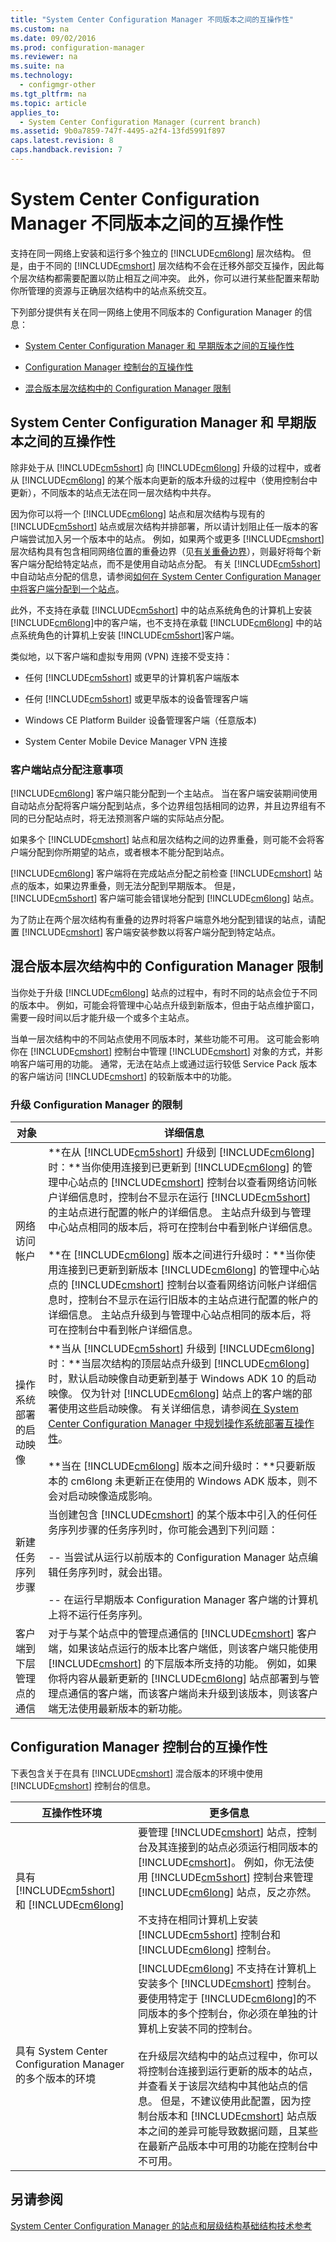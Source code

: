 ```yaml
---
title: "System Center Configuration Manager 不同版本之间的互操作性"
ms.custom: na
ms.date: 09/02/2016
ms.prod: configuration-manager
ms.reviewer: na
ms.suite: na
ms.technology: 
  - configmgr-other
ms.tgt_pltfrm: na
ms.topic: article
applies_to: 
  - System Center Configuration Manager (current branch)
ms.assetid: 9b0a7859-747f-4495-a2f4-13fd5991f897
caps.latest.revision: 8
caps.handback.revision: 7
---
```

# System Center Configuration Manager 不同版本之间的互操作性
支持在同一网络上安装和运行多个独立的 [!INCLUDE[cm6long](../LocTest/includes/cm6long_md.md)] 层次结构。 但是，由于不同的 [!INCLUDE[cmshort](../LocTest/includes/cmshort_md.md)] 层次结构不会在迁移外部交互操作，因此每个层次结构都需要配置以防止相互之间冲突。 此外，你可以进行某些配置来帮助你所管理的资源与正确层次结构中的站点系统交互。  
  
 下列部分提供有关在同一网络上使用不同版本的 Configuration Manager 的信息：  
  
-   [System Center Configuration Manager 和 早期版本之间的互操作性](#BKMK_SupConfigInterop)  
  
-   [Configuration Manager 控制台的互操作性](#BKMK_ConsoleInterop)  
  
-   [混合版本层次结构中的 Configuration Manager 限制](#bkmk_mixed)  
  
##  <a name="BKMK_SupConfigInterop"></a> System Center Configuration Manager 和 早期版本之间的互操作性  
 除非处于从 [!INCLUDE[cm5short](../LocTest/includes/cm5short_md.md)] 向 [!INCLUDE[cm6long](../LocTest/includes/cm6long_md.md)] 升级的过程中，或者从 [!INCLUDE[cm6long](../LocTest/includes/cm6long_md.md)] 的某个版本向更新的版本升级的过程中（使用控制台中更新），不同版本的站点无法在同一层次结构中共存。  
  
 因为你可以将一个 [!INCLUDE[cm6long](../LocTest/includes/cm6long_md.md)] 站点和层次结构与现有的 [!INCLUDE[cm5short](../LocTest/includes/cm5short_md.md)] 站点或层次结构并排部署，所以请计划阻止任一版本的客户端尝试加入另一个版本中的站点。 例如，如果两个或更多 [!INCLUDE[cmshort](../LocTest/includes/cmshort_md.md)] 层次结构具有包含相同网络位置的重叠边界（见[有关重叠边界](../LocTest/Define-site-boundaries-and-boundary-groups-for-System-Center-Configuration-Manager.md#BKMK_BoundaryOverlap)），则最好将每个新客户端分配给特定站点，而不是使用自动站点分配。 有关 [!INCLUDE[cm5short](../LocTest/includes/cm5short_md.md)] 中自动站点分配的信息，请参阅[如何在 System Center Configuration Manager 中将客户端分配到一个站点](../LocTest/How-to-assign-clients-to-a-site-in-System-Center-Configuration-Manager.md)。  
  
 此外，不支持在承载 [!INCLUDE[cm5short](../LocTest/includes/cm5short_md.md)] 中的站点系统角色的计算机上安装 [!INCLUDE[cm6long](../LocTest/includes/cm6long_md.md)]中的客户端，也不支持在承载 [!INCLUDE[cm6long](../LocTest/includes/cm6long_md.md)] 中的站点系统角色的计算机上安装 [!INCLUDE[cm5short](../LocTest/includes/cm5short_md.md)]客户端。  
  
 类似地，以下客户端和虚拟专用网 \(VPN\) 连接不受支持：  
  
-   任何 [!INCLUDE[cm5short](../LocTest/includes/cm5short_md.md)] 或更早的计算机客户端版本  
  
-   任何 [!INCLUDE[cm5short](../LocTest/includes/cm5short_md.md)] 或更早版本的设备管理客户端  
  
-   Windows CE Platform Builder 设备管理客户端（任意版本\)  
  
-   System Center Mobile Device Manager VPN 连接  
  
###  <a name="BKMK_SupConfigSiteAssignment"></a> 客户端站点分配注意事项  
 [!INCLUDE[cm6long](../LocTest/includes/cm6long_md.md)] 客户端只能分配到一个主站点。 当在客户端安装期间使用自动站点分配将客户端分配到站点，多个边界组包括相同的边界，并且边界组有不同的已分配站点时，将无法预测客户端的实际站点分配。  
  
 如果多个 [!INCLUDE[cmshort](../LocTest/includes/cmshort_md.md)] 站点和层次结构之间的边界重叠，则可能不会将客户端分配到你所期望的站点，或者根本不能分配到站点。  
  
 [!INCLUDE[cm6long](../LocTest/includes/cm6long_md.md)] 客户端将在完成站点分配之前检查 [!INCLUDE[cmshort](../LocTest/includes/cmshort_md.md)] 站点的版本，如果边界重叠，则无法分配到早期版本。 但是， [!INCLUDE[cm5short](../LocTest/includes/cm5short_md.md)] 客户端可能会错误地分配到 [!INCLUDE[cm6long](../LocTest/includes/cm6long_md.md)] 站点。  
  
 为了防止在两个层次结构有重叠的边界时将客户端意外地分配到错误的站点，请配置 [!INCLUDE[cmshort](../LocTest/includes/cmshort_md.md)] 客户端安装参数以将客户端分配到特定站点。  
  
##  <a name="bkmk_mixed"></a> 混合版本层次结构中的 Configuration Manager 限制  
 当你处于升级 [!INCLUDE[cm6long](../LocTest/includes/cm6long_md.md)] 站点的过程中，有时不同的站点会位于不同的版本中。  例如，可能会将管理中心站点升级到新版本，但由于站点维护窗口，需要一段时间以后才能升级一个或多个主站点。  
  
 当单一层次结构中的不同站点使用不同版本时，某些功能不可用。 这可能会影响你在 [!INCLUDE[cmshort](../LocTest/includes/cmshort_md.md)] 控制台中管理 [!INCLUDE[cmshort](../LocTest/includes/cmshort_md.md)] 对象的方式，并影响客户端可用的功能。 通常，无法在站点上或通过运行较低 Service Pack 版本的客户端访问 [!INCLUDE[cmshort](../LocTest/includes/cmshort_md.md)] 的较新版本中的功能。  
  
### 升级 Configuration Manager 的限制  
  
|对象|详细信息|  
|------------|-------------|  
|网络访问帐户|**在从 [!INCLUDE[cm5short](../LocTest/includes/cm5short_md.md)] 升级到 [!INCLUDE[cm6long](../LocTest/includes/cm6long_md.md)] 时：**当你使用连接到已更新到 [!INCLUDE[cm6long](../LocTest/includes/cm6long_md.md)] 的管理中心站点的 [!INCLUDE[cmshort](../LocTest/includes/cmshort_md.md)] 控制台以查看网络访问帐户详细信息时，控制台不显示在运行 [!INCLUDE[cm5short](../LocTest/includes/cm5short_md.md)] 的主站点进行配置的帐户的详细信息。 主站点升级到与管理中心站点相同的版本后，将可在控制台中看到帐户详细信息。<br /><br /> **在 [!INCLUDE[cm6long](../LocTest/includes/cm6long_md.md)] 版本之间进行升级时：**当你使用连接到已更新到新版本 [!INCLUDE[cm6long](../LocTest/includes/cm6long_md.md)] 的管理中心站点的 [!INCLUDE[cmshort](../LocTest/includes/cmshort_md.md)] 控制台以查看网络访问帐户详细信息时，控制台不显示在运行旧版本的主站点进行配置的帐户的详细信息。 主站点升级到与管理中心站点相同的版本后，将可在控制台中看到帐户详细信息。|  
|操作系统部署的启动映像|**当从 [!INCLUDE[cm5short](../LocTest/includes/cm5short_md.md)] 升级到 [!INCLUDE[cm6long](../LocTest/includes/cm6long_md.md)] 时：**当层次结构的顶层站点升级到 [!INCLUDE[cm6long](../LocTest/includes/cm6long_md.md)] 时，默认启动映像自动更新到基于 Windows ADK 10 的启动映像。 仅为针对 [!INCLUDE[cm6long](../LocTest/includes/cm6long_md.md)] 站点上的客户端的部署使用这些启动映像。 有关详细信息，请参阅[在 System Center Configuration Manager 中规划操作系统部署互操作性](../LocTest/Planning-for-operating-system-deployment-interoperability-in-System-Center-Configuration-Manager.md)。<br /><br /> **当在 [!INCLUDE[cm6long](../LocTest/includes/cm6long_md.md)] 版本之间升级时：**只要新版本的 cm6long 未更新正在使用的 Windows ADK 版本，则不会对启动映像造成影响。|  
|新建任务序列步骤|当创建包含 [!INCLUDE[cmshort](../LocTest/includes/cmshort_md.md)] 的某个版本中引入的任何任务序列步骤的任务序列时，你可能会遇到下列问题：<br /><br /> \-\-   当尝试从运行以前版本的 Configuration Manager 站点编辑任务序列时，就会出错。<br /><br /> \-\- 在运行早期版本 Configuration Manager 客户端的计算机上将不运行任务序列。|  
|客户端到下层管理点的通信|对于与某个站点中的管理点通信的 [!INCLUDE[cmshort](../LocTest/includes/cmshort_md.md)] 客户端，如果该站点运行的版本比客户端低，则该客户端只能使用 [!INCLUDE[cmshort](../LocTest/includes/cmshort_md.md)] 的下层版本所支持的功能。 例如，如果你将内容从最新更新的 [!INCLUDE[cm6long](../LocTest/includes/cm6long_md.md)] 站点部署到与管理点通信的客户端，而该客户端尚未升级到该版本，则该客户端无法使用最新版本的新功能。|  
  
##  <a name="BKMK_ConsoleInterop"></a> Configuration Manager 控制台的互操作性  
 下表包含关于在具有 [!INCLUDE[cmshort](../LocTest/includes/cmshort_md.md)] 混合版本的环境中使用 [!INCLUDE[cmshort](../LocTest/includes/cmshort_md.md)] 控制台的信息。  
  
|互操作性环境|更多信息|  
|----------------------------------|----------------------|  
|具有 [!INCLUDE[cm5short](../LocTest/includes/cm5short_md.md)] 和 [!INCLUDE[cm6long](../LocTest/includes/cm6long_md.md)]|要管理 [!INCLUDE[cmshort](../LocTest/includes/cmshort_md.md)] 站点，控制台及其连接到的站点必须运行相同版本的 [!INCLUDE[cmshort](../LocTest/includes/cmshort_md.md)]。 例如，你无法使用 [!INCLUDE[cm5short](../LocTest/includes/cm5short_md.md)] 控制台来管理 [!INCLUDE[cm6long](../LocTest/includes/cm6long_md.md)] 站点，反之亦然。<br /><br /> 不支持在相同计算机上安装 [!INCLUDE[cm5short](../LocTest/includes/cm5short_md.md)] 控制台和 [!INCLUDE[cm6long](../LocTest/includes/cm6long_md.md)] 控制台。|  
|具有 System Center Configuration Manager 的多个版本的环境|[!INCLUDE[cm6long](../LocTest/includes/cm6long_md.md)] 不支持在计算机上安装多个 [!INCLUDE[cmshort](../LocTest/includes/cmshort_md.md)] 控制台。 要使用特定于 [!INCLUDE[cm6long](../LocTest/includes/cm6long_md.md)]的不同版本的多个控制台，你必须在单独的计算机上安装不同的控制台。<br /><br /> 在升级层次结构中的站点过程中，你可以将控制台连接到运行更新的版本的站点，并查看关于该层次结构中其他站点的信息。 但是，不建议使用此配置，因为控制台版本和 [!INCLUDE[cmshort](../LocTest/includes/cmshort_md.md)] 站点版本之间的差异可能导致数据问题，且某些在最新产品版本中可用的功能在控制台中不可用。|  
  
## 另请参阅  
 [System Center Configuration Manager 的站点和层级结构基础结构技术参考](../LocTest/Site-and-hierarchy-infrastructure-technical-reference-for-System-Center-Configuration-Manager.md)